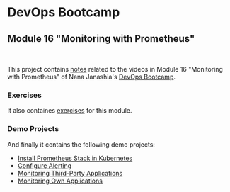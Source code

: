# DevOps Bootcamp
## Module 16 "Monitoring with Prometheus"
<br />

This project contains [notes](./Notes.md) related to the videos in Module 16 "Monitoring with Prometheus" of Nana Janashia's [DevOps Bootcamp](https://www.techworld-with-nana.com/devops-bootcamp).

### Exercises
It also containes [exercises](./exercises/Exercises.md) for this module.

### Demo Projects
And finally it contains the following demo projects:
- [Install Prometheus Stack in Kubernetes](./demo-projects/1-install-prometheus-in-k8s/)
- [Configure Alerting](./demo-projects/2-alerting/)
- [Monitoring Third-Party Applications](./demo-projects/3-monitoring-third-party-applications/)
- [Monitoring Own Applications](./demo-projects/4-monitoring-own-applications/)